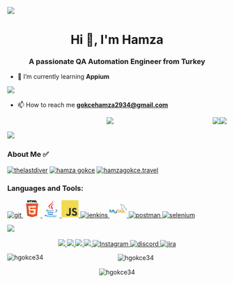 ![](./profile-3d-contrib/profile-night-rainbow.svg) 

<h1 align="center">Hi 👋, I'm Hamza</h1>
<h3 align="center">A passionate QA Automation Engineer from Turkey</h3>

- 🌱 I’m currently learning **Appium**

<img src="https://cdn.dribbble.com/users/1162077/screenshots/3848914/programmer.gif" width="300"/>

- 📫 How to reach me **gokcehamza2934@gmail.com**

<a href="https://hits.seeyoufarm.com"><img src="https://hits.seeyoufarm.com/api/count/incr/badge.svg?url=https%3A%2F%2Fgithub.com%2Fgjbae1212%2Fhit-counter&count_bg=%233D8CC8&title_bg=%23555555&icon=nestjs.svg&icon_color=%23E7E7E7&title=hits&edge_flat=false" align="right"/></a>

<p align="center"><img src="https://i.imgur.com/A6bWGFl.gif"/>
<img src="https://komarev.com/ghpvc/?username=hgokce34&&style=plastics&&color=yellow" align="right"/> </p>
<img src="https://www.animatedimages.org/data/media/562/animated-line-image-0184.gif" width="1920" />


 <!--Coder Uncle Pic
<div id="header" align="right">
<img src="https://cdn.dribbble.com/users/1162077/screenshots/3848914/programmer.gif" width="300"/> -->





### </path></svg></a> About Me ✅ </h2>

<p align="left">
<a href="https://twitter.com/thelastdiver" target="blank"><img align="center" src="https://raw.githubusercontent.com/rahuldkjain/github-profile-readme-generator/master/src/images/icons/Social/twitter.svg" alt="thelastdiver" height="30" width="40" /></a>
<a href="https://linkedin.com/in/hamza gokce" target="blank"><img align="center" src="https://raw.githubusercontent.com/rahuldkjain/github-profile-readme-generator/master/src/images/icons/Social/linked-in-alt.svg" alt="hamza gokce" height="30" width="40" /></a>
<a href="https://instagram.com/hamzagokce.travel" target="blank"><img align="center" src="https://raw.githubusercontent.com/rahuldkjain/github-profile-readme-generator/master/src/images/icons/Social/instagram.svg" alt="hamzagokce.travel" height="30" width="40" /></a>
</p>

<h3 align="left">Languages and Tools:</h3>
<p align="left"> <a href="https://git-scm.com/" target="_blank" rel="noreferrer"> <img src="https://www.vectorlogo.zone/logos/git-scm/git-scm-icon.svg" alt="git" width="40" height="40"/> </a> <a href="https://www.w3.org/html/" target="_blank" rel="noreferrer"> <img src="https://raw.githubusercontent.com/devicons/devicon/master/icons/html5/html5-original-wordmark.svg" alt="html5" width="40" height="40"/> </a> <a href="https://www.java.com" target="_blank" rel="noreferrer"> <img src="https://raw.githubusercontent.com/devicons/devicon/master/icons/java/java-original.svg" alt="java" width="40" height="40"/> </a> <a href="https://developer.mozilla.org/en-US/docs/Web/JavaScript" target="_blank" rel="noreferrer"> <img src="https://raw.githubusercontent.com/devicons/devicon/master/icons/javascript/javascript-original.svg" alt="javascript" width="40" height="40"/> </a> <a href="https://www.jenkins.io" target="_blank" rel="noreferrer"> <img src="https://www.vectorlogo.zone/logos/jenkins/jenkins-icon.svg" alt="jenkins" width="40" height="40"/> </a> <a href="https://www.mysql.com/" target="_blank" rel="noreferrer"> <img src="https://raw.githubusercontent.com/devicons/devicon/master/icons/mysql/mysql-original-wordmark.svg" alt="mysql" width="40" height="40"/> </a> <a href="https://postman.com" target="_blank" rel="noreferrer"> <img src="https://www.vectorlogo.zone/logos/getpostman/getpostman-icon.svg" alt="postman" width="40" height="40"/> </a> <a href="https://www.selenium.dev" target="_blank" rel="noreferrer"> <img src="https://raw.githubusercontent.com/detain/svg-logos/780f25886640cef088af994181646db2f6b1a3f8/svg/selenium-logo.svg" alt="selenium" width="40" height="40"/>
 </p>


![](./profile-3d-contrib/profile-night-rainbow.svg) 

 <div align="center"> 
  <a href="https://www.linkedin.com/in/hamza-gokce/" target="_blank">
    <img src="https://img.shields.io/badge/-LinkedIn-%23333?style=for-the-badge&logo=linkedin&logoColor=blue" target="_blank">
  </a>
  <a href = "mailto:gokcehamza2934@gmail.com">
    <img src="https://img.shields.io/badge/-Gmail-%23333?style=for-the-badge&logo=gmail&logoColor=reed" target="_blank">
  </a>
  <a href="(https://medium.com/@gokcehamza2934)">
   <img src="https://img.shields.io/badge/Medium-%23333?style=for-the-badge&logo=medium&logoColor=white" target="_blank"/>
  </a>
  <a href="https://twitter.com/thelastdiver">
   <img src="https://img.shields.io/badge/twitter-%23333?style=for-the-badge&logo=twitter&logoColor=#00aced"/>
  </a>
  <a href="https://www.instagram.com/hamzagokce.travel/?hl=tr" target="_blank">
   <img alt="Instagram" src="https://img.shields.io/badge/instagram-%23333?&style=for-the-badge&logo=instagram&logoColor=#E1306C "/>
  </a>
  <a href="(https://discord.com/channels/@me)" target="_blank">
   <img alt="discord" src="https://img.shields.io/badge/Discord-%23333?style=for-the-badge&logo=discord&logoColor=#7289d9"/>
  </a>
    <a href="https://hamzagokce.atlassian.net/jira/software/projects/LID/boards/11/backlog" target="_blank">
   <img alt="jira" src="https://img.shields.io/badge/jira-%23333?style=for-the-badge&logo=jira&logoColor=#7289d9"/>
  </a>

<p><img align="left" src="https://github-readme-stats.vercel.app/api/top-langs?username=hgokce34&show_icons=true&locale=en&layout=compact" alt="hgokce34" /></p>

<p>&nbsp;<img align="center" src="https://github-readme-stats.vercel.app/api?username=hgokce34&show_icons=true&locale=en" alt="hgokce34" /></p>

<p><img align="center" src="https://github-readme-streak-stats.herokuapp.com/?user=hgokce34&" alt="hgokce34" /></p>

